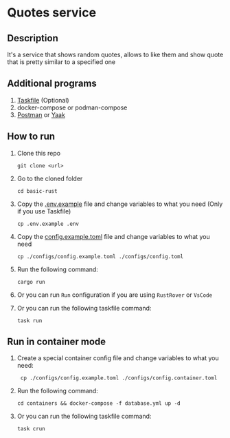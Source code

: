 # Quotes service

## Description

It's a service that shows random quotes, allows to like them and show quote that is pretty similar to a specified one

## Additional programs

1. [Taskfile](https://taskfile.dev/installation/) (Optional)
2. docker-compose or podman-compose
3. [Postman](https://www.postman.com/downloads/) or [Yaak](https://yaak.app/download)

## How to run

1. Clone this repo

    ```shell
    git clone <url>
    ```

2. Go to the cloned folder

    ```shell
    cd basic-rust
    ```

3. Copy the [.env.example](.env.example) file and change variables to what you need (Only if you use Taskfile)

    ```shell
    cp .env.example .env
    ```

4. Copy the [config.example.toml](config.example.toml) file and change variables to what you need

    ```shell
    cp ./configs/config.example.toml ./configs/config.toml
    ```

5. Run the following command:

    ```shell
    cargo run
    ```

6. Or you can run `Run` configuration if you are using `RustRover` or `VsCode`
7. Or you can run the following taskfile command:

    ```shell
    task run
    ```

## Run in container mode

1. Create a special container config file and change variables to what you need:

   ```shell
    cp ./configs/config.example.toml ./configs/config.container.toml
    ```

2. Run the following command:

   ```shell
   cd containers && docker-compose -f database.yml up -d
   ```

3. Or you can run the following taskfile command:

   ```shell
   task crun
   ```
